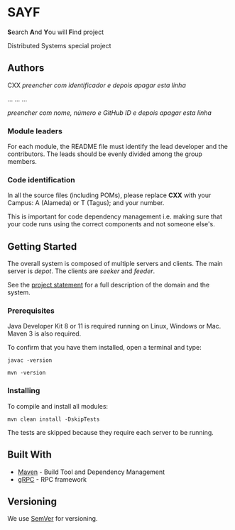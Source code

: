 # SAYF

**S**earch **A**nd **Y**ou will **F**ind project

Distributed Systems special project

## Authors

CXX
_preencher com identificador e depois apagar esta linha_

... ... ...

_preencher com nome, número e GitHub ID e depois apagar esta linha_


### Module leaders

For each module, the README file must identify the lead developer and the contributors.
The leads should be evenly divided among the group members.


### Code identification

In all the source files (including POMs), please replace __CXX__ with your Campus: A (Alameda) or T (Tagus); and your number.

This is important for code dependency management 
i.e. making sure that your code runs using the correct components and not someone else's.


## Getting Started

The overall system is composed of multiple servers and clients.
The main server is _depot_. 
The clients are _seeker_ and _feeder_.

See the [project statement](https://github.com/tecnico-distsys/SAYF/tree/EE) for a full description of the domain and the system.



### Prerequisites

Java Developer Kit 8 or 11 is required running on Linux, Windows or Mac.
Maven 3 is also required.

To confirm that you have them installed, open a terminal and type:

```
javac -version

mvn -version
```


### Installing

To compile and install all modules:

```
mvn clean install -DskipTests
```

The tests are skipped because they require each server to be running.


## Built With

* [Maven](https://maven.apache.org/) - Build Tool and Dependency Management
* [gRPC](https://grpc.io/) - RPC framework



## Versioning

We use [SemVer](http://semver.org/) for versioning. 


